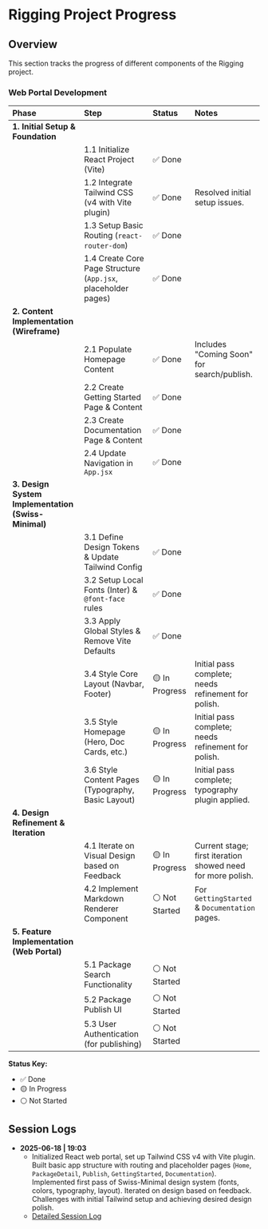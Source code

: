 # Rigging Project Progress

## Overview

This section tracks the progress of different components of the Rigging project.

### Web Portal Development

| Phase                                         | Step                                                              | Status        | Notes                                                                 |
| :-------------------------------------------- | :---------------------------------------------------------------- | :------------ | :-------------------------------------------------------------------- |
| **1. Initial Setup & Foundation**             |                                                                   |               |                                                                       |
|                                               | 1.1 Initialize React Project (Vite)                               | ✅ Done       |                                                                       |
|                                               | 1.2 Integrate Tailwind CSS (v4 with Vite plugin)                  | ✅ Done       | Resolved initial setup issues.                                        |
|                                               | 1.3 Setup Basic Routing (`react-router-dom`)                      | ✅ Done       |                                                                       |
|                                               | 1.4 Create Core Page Structure (`App.jsx`, placeholder pages)     | ✅ Done       |                                                                       |
| **2. Content Implementation (Wireframe)**     |                                                                   |               |                                                                       |
|                                               | 2.1 Populate Homepage Content                                     | ✅ Done       | Includes "Coming Soon" for search/publish.                            |
|                                               | 2.2 Create Getting Started Page & Content                         | ✅ Done       |                                                                       |
|                                               | 2.3 Create Documentation Page & Content                           | ✅ Done       |                                                                       |
|                                               | 2.4 Update Navigation in `App.jsx`                                | ✅ Done       |                                                                       |
| **3. Design System Implementation (Swiss-Minimal)** |                                                                   |               |                                                                       |
|                                               | 3.1 Define Design Tokens & Update Tailwind Config                 | ✅ Done       |                                                                       |
|                                               | 3.2 Setup Local Fonts (Inter) & `@font-face` rules                | ✅ Done       |                                                                       |
|                                               | 3.3 Apply Global Styles & Remove Vite Defaults                    | ✅ Done       |                                                                       |
|                                               | 3.4 Style Core Layout (Navbar, Footer)                            | 🟡 In Progress | Initial pass complete; needs refinement for polish.                   |
|                                               | 3.5 Style Homepage (Hero, Doc Cards, etc.)                        | 🟡 In Progress | Initial pass complete; needs refinement for polish.                   |
|                                               | 3.6 Style Content Pages (Typography, Basic Layout)                | 🟡 In Progress | Initial pass complete; typography plugin applied.                     |
| **4. Design Refinement & Iteration**          |                                                                   |               |                                                                       |
|                                               | 4.1 Iterate on Visual Design based on Feedback                    | 🟡 In Progress | Current stage; first iteration showed need for more polish.         |
|                                               | 4.2 Implement Markdown Renderer Component                         | ⚪ Not Started | For `GettingStarted` & `Documentation` pages.                       |
| **5. Feature Implementation (Web Portal)**    |                                                                   |               |                                                                       |
|                                               | 5.1 Package Search Functionality                                  | ⚪ Not Started |                                                                       |
|                                               | 5.2 Package Publish UI                                            | ⚪ Not Started |                                                                       |
|                                               | 5.3 User Authentication (for publishing)                          | ⚪ Not Started |                                                                       |

**Status Key:**
- ✅ Done
- 🟡 In Progress
- ⚪ Not Started

## Session Logs

- **2025-06-18 | 19:03**
  - Initialized React web portal, set up Tailwind CSS v4 with Vite plugin. Built basic app structure with routing and placeholder pages (`Home`, `PackageDetail`, `Publish`, `GettingStarted`, `Documentation`). Implemented first pass of Swiss-Minimal design system (fonts, colors, typography, layout). Iterated on design based on feedback. Challenges with initial Tailwind setup and achieving desired design polish.
  - [Detailed Session Log](./docs/session_details/20250618_1903_session_details.md)

